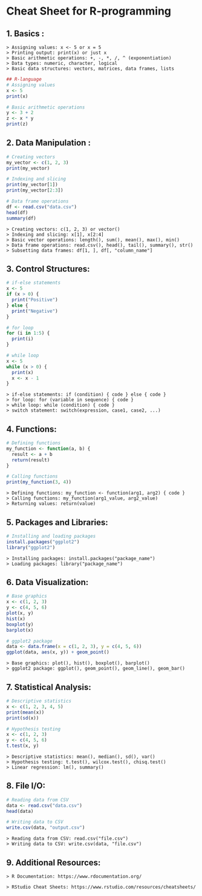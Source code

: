 # Cheat Sheet for R-programming

## 1. Basics :
    > Assigning values: x <- 5 or x = 5
    > Printing output: print(x) or just x
    > Basic arithmetic operations: +, -, *, /, ^ (exponentiation)
    > Data types: numeric, character, logical
    > Basic data structures: vectors, matrices, data frames, lists

``` R
## R-language
# Assigning values
x <- 5
print(x)

# Basic arithmetic operations
y <- 3 + 2
z <- x * y
print(z)
```
## 2. Data Manipulation :
``` R
# Creating vectors
my_vector <- c(1, 2, 3)
print(my_vector)

# Indexing and slicing
print(my_vector[1])
print(my_vector[2:3])

# Data frame operations
df <- read.csv("data.csv")
head(df)
summary(df)

```
    > Creating vectors: c(1, 2, 3) or vector()
    > Indexing and slicing: x[1], x[2:4]
    > Basic vector operations: length(), sum(), mean(), max(), min()
    > Data frame operations: read.csv(), head(), tail(), summary(), str()
    > Subsetting data frames: df[1, ], df[, "column_name"]

## 3. Control Structures:
``` R 
# if-else statements
x <- 5
if (x > 0) {
  print("Positive")
} else {
  print("Negative")
}

# for loop
for (i in 1:5) {
  print(i)
}

# while loop
x <- 5
while (x > 0) {
  print(x)
  x <- x - 1
}

```
    > if-else statements: if (condition) { code } else { code }
    > for loop: for (variable in sequence) { code }
    > while loop: while (condition) { code }
    > switch statement: switch(expression, case1, case2, ...)
## 4. Functions:
``` R 
# Defining functions
my_function <- function(a, b) {
  result <- a + b
  return(result)
}

# Calling functions
print(my_function(3, 4))

```
    > Defining functions: my_function <- function(arg1, arg2) { code }
    > Calling functions: my_function(arg1_value, arg2_value)
    > Returning values: return(value)
## 5. Packages and Libraries:
``` R 
# Installing and loading packages
install.packages("ggplot2")
library("ggplot2")

```
    > Installing packages: install.packages("package_name")
    > Loading packages: library("package_name")
## 6. Data Visualization:
``` R
# Base graphics
x <- c(1, 2, 3)
y <- c(4, 5, 6)
plot(x, y)
hist(x)
boxplot(y)
barplot(x)

# ggplot2 package
data <- data.frame(x = c(1, 2, 3), y = c(4, 5, 6))
ggplot(data, aes(x, y)) + geom_point()

```
    > Base graphics: plot(), hist(), boxplot(), barplot()
    > ggplot2 package: ggplot(), geom_point(), geom_line(), geom_bar()
## 7. Statistical Analysis:
``` R
# Descriptive statistics
x <- c(1, 2, 3, 4, 5)
print(mean(x))
print(sd(x))

# Hypothesis testing
x <- c(1, 2, 3)
y <- c(4, 5, 6)
t.test(x, y)

```
    > Descriptive statistics: mean(), median(), sd(), var()
    > Hypothesis testing: t.test(), wilcox.test(), chisq.test()
    > Linear regression: lm(), summary()
## 8. File I/O:
``` R
# Reading data from CSV
data <- read.csv("data.csv")
head(data)

# Writing data to CSV
write.csv(data, "output.csv")

```
    > Reading data from CSV: read.csv("file.csv")
    > Writing data to CSV: write.csv(data, "file.csv")
## 9. Additional Resources:
    > R Documentation: https://www.rdocumentation.org/

    > RStudio Cheat Sheets: https://www.rstudio.com/resources/cheatsheets/